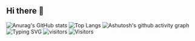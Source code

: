 ## Hi there 👋
![Anurag's GitHub stats](https://github-readme-stats.vercel.app/api?username=QuarryFlow)
![Top Langs](https://github-readme-stats.vercel.app/api/top-langs/?username=QuarryFlow)
![Ashutosh's github activity graph](https://github-readme-activity-graph.vercel.app/graph?username=QuarryFlow)
![Typing SVG](https://readme-typing-svg.demolab.com/?lines=Welcome+to+my+page;Looking+forward+to+working+with+you)
![visitors](https://visitor-badge.glitch.me/badge?page_id=QuarryFlow.QuarryFlow&left_color=green&right_color=red)
![Visitors](https://visitor-badge.glitch.me/badge?page_id=QuarryFlow)
<!--
**QuarryFlow/QuarryFlow** is a ✨ _special_ ✨ repository because its `README.md` (this file) appears on your GitHub profile.

Here are some ideas to get you started:

- 🔭 I’m currently working on ...
- 🌱 I’m currently learning ...
- 👯 I’m looking to collaborate on ...
- 🤔 I’m looking for help with ...
- 💬 Ask me about ...
- 📫 How to reach me: ...
- 😄 Pronouns: ...
- ⚡ Fun fact: ...
-->
